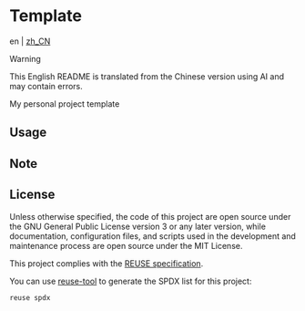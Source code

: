 <!--
SPDX-FileCopyrightText: 2025 Chen Linxuan <me@black-desk.cn>

SPDX-License-Identifier: MIT
-->

# Template

en | [zh_CN](README.zh_CN.md)

> [!WARNING]
> This English README is translated from the Chinese version
> using AI and may contain errors.

My personal project template

## Usage

<!-- TODO -->

## Note

<!-- TODO -->

## License

Unless otherwise specified, the code of this project are open source under the
GNU General Public License version 3 or any later version, while documentation,
configuration files, and scripts used in the development and maintenance process
are open source under the MIT License.

This project complies with the [REUSE specification].

You can use [reuse-tool](https://github.com/fsfe/reuse-tool) to generate the
SPDX list for this project:

```bash
reuse spdx
```

[REUSE specification]: https://reuse.software/spec-3.3/
